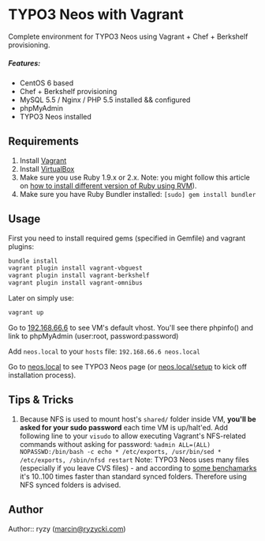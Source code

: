 # TYPO3 Neos with Vagrant

Complete environment for TYPO3 Neos using Vagrant + Chef + Berkshelf provisioning.

##### Features:
* CentOS 6 based
* Chef + Berkshelf provisioning
* MySQL 5.5 / Nginx / PHP 5.5 installed && configured
* phpMyAdmin
* TYPO3 Neos installed

## Requirements

1. Install [Vagrant](http://www.vagrantup.com/)
2. Install [VirtualBox](https://www.virtualbox.org/)
3. Make sure you use Ruby 1.9.x or 2.x.
  Note: you might follow this article on [how to install different version of Ruby using RVM](http://misheska.com/blog/2013/06/16/using-rvm-to-manage-multiple-versions-of-ruby/)).
4. Make sure you have Ruby Bundler installed:
  ```[sudo] gem install bundler```

## Usage

First you need to install required gems (specified in Gemfile) and vagrant plugins:

```bash
bundle install
vagrant plugin install vagrant-vbguest
vagrant plugin install vagrant-berkshelf
vagrant plugin install vagrant-omnibus
```

Later on simply use:
```bash
vagrant up
```

Go to [192.168.66.6](http://192.168.66.6/) to see VM's default vhost. You'll see there phpinfo() and link to phpMyAdmin (user:root, password:password)

Add `neos.local` to your `hosts` file:
```192.168.66.6 neos.local```

Go to [neos.local](http://neos.local/) to see TYPO3 Neos page (or [neos.local/setup](http://neos.local/setup) to kick off installation process).

## Tips & Tricks

1. Because NFS is used to mount host's `shared/` folder inside VM, **you'll be asked for your sudo password** each time VM is up/halt'ed. Add following line to your `visudo` to allow executing Vagrant's NFS-related commands without asking for password:
    `%admin ALL=(ALL) NOPASSWD:/bin/bash -c echo * /etc/exports, /usr/bin/sed * /etc/exports, /sbin/nfsd restart`
  Note: TYPO3 Neos uses many files (especially if you leave CVS files) - and according to [some benchamarks](http://docs-v1.vagrantup.com/v1/docs/nfs.html) it's 10..100 times faster than standard synced folders. Therefore using NFS synced folders is advised.

## Author

Author:: ryzy (<marcin@ryzycki.com>)
